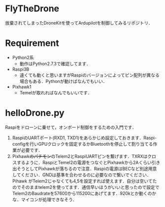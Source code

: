 # FlyTheDrone
放棄されてしまったDroneKitを使ってArdupilotを制御してみるリポジトリ．

# Requirement
- Python2系
    - 動作はPython2.7.3で確認してます．
- Raspi3B
    - 違くても動くと思いますがRaspiのバージョンによってピン配列が異なる場合もある．Pythonが動けばなんでもいい．
- Pixhawk1
    - Temelが取れればなんでもいいです．

# helloDrone.py
Raspiをドローンに乗せて，オンボード制御をするための入門です．
1. RaspiのUARTポート(RXD1, TXD1)をあらかじめ設定しておきます．Raspi-configを行いGPUクロックを固定するかBluetoothを停止して割り当てる作業が必要です．  
2. Pixhawk~~のパチモン~~のTelem2とRaspiUARTピンを繋げます．TXRXはクロスするように．RaspiとTemel2の電源をつなぐとPixhawkから2Aくらい引き出そうとしてPixhawkが落ちるので注意．Raspiの電源はBECなど別途用意してください．GNDは基準を合わせるのに必要なので繋いでください．Pihawk
がTelem2じゃなくても4,5を設定すれば使えます．自分は空いてたのでそのままtelem2を使ってます．通信早いほうがいいと思ったので設定でTelem2のBaudrateを57600から115200にあげてます．920kとか動くのかな．マイコンが処理できなそう．
